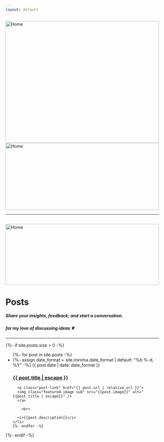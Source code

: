 ```yaml
---
layout: default
---
```


<img class="featured-image main" src="{{ site.github.url }}/assets/images/hogaur.jpg" alt="Home" />
<img class="featured-image sub" src="{{ site.github.url }}/assets/images/maykashi.png" alt="Home" />

<style type="text/css" media="screen">
.featured-image {
  width: 100%;
  height: 200px;
  object-fit: cover;
}
.main {
  height: 400px;
}
.sub {
  height: 220px;
}
.crazy {
  object-fit: none;
}
</style>

<hr>

<br>

<img class="featured-image crazy" src="{{ site.github.url }}/assets/images/maykashi.png" alt="Home" />

# Posts
##### Share your insights, feedback; and start a conversation.
##### for my love of discussing ideas :heartpulse:

<hr>

{%- if site.posts.size > 0 -%}
  <ul class="post-list">
    {%- for post in site.posts -%}
    <li>
      {%- assign date_format = site.minima.date_format | default: "%b %-d, %Y" -%}
      <span class="post-meta">{{ post.date | date: date_format }}</span>
      <h3>
        <a class="post-link" href="{{ post.url | relative_url }}">
          {{ post.title | escape }}
        </a>
      </h3>

      <a class="post-link" href="{{ post.url | relative_url }}">
      <img class="featured-image sub" src="{{post.image}}" alt="{{post.title | escape}}" />
      </a>

        <br>

      <i>{{post.description}}</i>
    </li>
    {%- endfor -%}
  </ul>
{%- endif -%}
